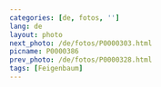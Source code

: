 ```yaml
---
categories: [de, fotos, '']
lang: de
layout: photo
next_photo: /de/fotos/P0000303.html
picname: P0000386
prev_photo: /de/fotos/P0000328.html
tags: [Feigenbaum]
---
```

